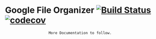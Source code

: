 # Google File Organizer [![Build Status](https://travis-ci.org/ChristopherDavenport/GoogleFileOrganizer.svg?branch=master)](https://travis-ci.org/ChristopherDavenport/GoogleFileOrganizer) [![codecov](https://codecov.io/gh/ChristopherDavenport/GoogleFileOrganizer/branch/master/graph/badge.svg)](https://codecov.io/gh/ChristopherDavenport/GoogleFileOrganizer)
                        
                        More Documentation to follow. 

